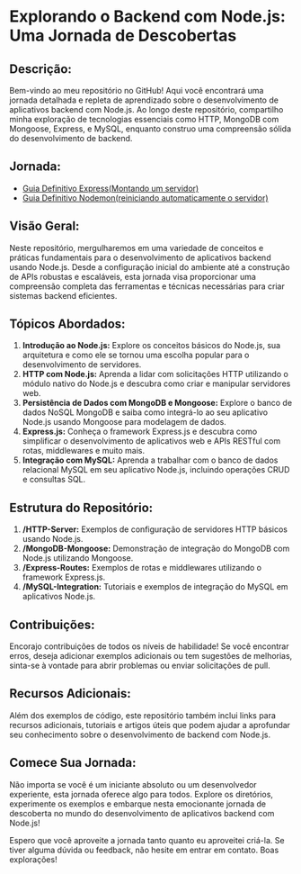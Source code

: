 # Explorando o Backend com Node.js: Uma Jornada de Descobertas

## Descrição:
Bem-vindo ao meu repositório no GitHub! Aqui você encontrará uma jornada detalhada e repleta de aprendizado sobre o desenvolvimento de aplicativos backend com Node.js. Ao longo deste repositório, compartilho minha exploração de tecnologias essenciais como HTTP, MongoDB com Mongoose, Express, e MySQL, enquanto construo uma compreensão sólida do desenvolvimento de backend.

## Jornada:
- [Guia Definitivo Express(Montando um servidor)](https://github.com/elisioMassaqui/Jornada-Node/blob/main/Guia%20Definitivo%20Express.md)
- [Guia Definitivo Nodemon(reiniciando automaticamente o servidor)](https://github.com/elisioMassaqui/Jornada-Node/blob/main/Guia%20de%20Nodemon%20Definitivo.md)

## Visão Geral:
Neste repositório, mergulharemos em uma variedade de conceitos e práticas fundamentais para o desenvolvimento de aplicativos backend usando Node.js. Desde a configuração inicial do ambiente até a construção de APIs robustas e escaláveis, esta jornada visa proporcionar uma compreensão completa das ferramentas e técnicas necessárias para criar sistemas backend eficientes.

## Tópicos Abordados:

1. **Introdução ao Node.js:** Explore os conceitos básicos do Node.js, sua arquitetura e como ele se tornou uma escolha popular para o desenvolvimento de servidores.
2. **HTTP com Node.js:** Aprenda a lidar com solicitações HTTP utilizando o módulo nativo do Node.js e descubra como criar e manipular servidores web.
3. **Persistência de Dados com MongoDB e Mongoose:** Explore o banco de dados NoSQL MongoDB e saiba como integrá-lo ao seu aplicativo Node.js usando Mongoose para modelagem de dados.
4. **Express.js:** Conheça o framework Express.js e descubra como simplificar o desenvolvimento de aplicativos web e APIs RESTful com rotas, middlewares e muito mais.
5. **Integração com MySQL:** Aprenda a trabalhar com o banco de dados relacional MySQL em seu aplicativo Node.js, incluindo operações CRUD e consultas SQL.

## Estrutura do Repositório:

1. **/HTTP-Server:** Exemplos de configuração de servidores HTTP básicos usando Node.js.
2. **/MongoDB-Mongoose:** Demonstração de integração do MongoDB com Node.js utilizando Mongoose.
3. **/Express-Routes:** Exemplos de rotas e middlewares utilizando o framework Express.js.
4. **/MySQL-Integration:** Tutoriais e exemplos de integração do MySQL em aplicativos Node.js.

## Contribuições:
Encorajo contribuições de todos os níveis de habilidade! Se você encontrar erros, deseja adicionar exemplos adicionais ou tem sugestões de melhorias, sinta-se à vontade para abrir problemas ou enviar solicitações de pull.

## Recursos Adicionais:
Além dos exemplos de código, este repositório também inclui links para recursos adicionais, tutoriais e artigos úteis que podem ajudar a aprofundar seu conhecimento sobre o desenvolvimento de backend com Node.js.

## Comece Sua Jornada:
Não importa se você é um iniciante absoluto ou um desenvolvedor experiente, esta jornada oferece algo para todos. Explore os diretórios, experimente os exemplos e embarque nesta emocionante jornada de descoberta no mundo do desenvolvimento de aplicativos backend com Node.js!

Espero que você aproveite a jornada tanto quanto eu aproveitei criá-la. Se tiver alguma dúvida ou feedback, não hesite em entrar em contato. Boas explorações!

